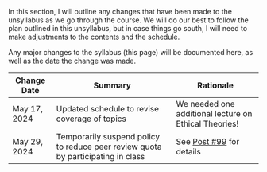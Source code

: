 In this section, I will outline any changes that have been made to the unsyllabus as we go through the course.
We will do our best to follow the plan outlined in this unsyllabus, but in case things go south, I will need to make adjustments to the contents and the schedule.

Any major changes to the syllabus (this page) will be documented here, as well as the date the change was made. 

| Change Date | Summary | Rationale |
|-------------|---------|-----------|
| May 17, 2024 | Updated schedule to revise coverage of topics   | We needed one additional lecture on Ethical Theories! |
| May 29, 2024 | Temporarily suspend policy to reduce peer review quota by participating in class | See [Post #99](https://edstem.org/us/courses/58493/discussion/5002771) for details| 